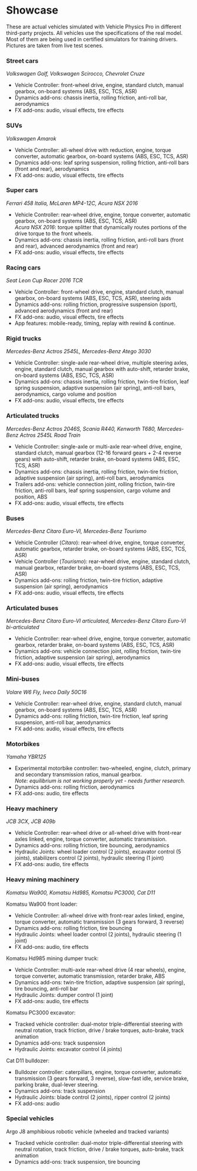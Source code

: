 # Showcase

These are actual vehicles simulated with Vehicle Physics Pro in different third-party projects.
All vehicles use the specifications of the real model. Most of them are being used in certified
simulators for training drivers. Pictures are taken from live test scenes.

### Street cars

_Volkswagen Golf, Volkswagen Scirocco, Chevrolet Cruze_

<div class="imagegallery" sm="1" md="2" lg="3" style="display:none">
	<img class="clickview" src="/img/showcase/volkswagen-golf.jpg" alt="Volkswagen Golf">
	<img class="clickview" src="/img/showcase/volkswagen-scirocco.jpg" alt="Volkswagen Scirocco">
	<img class="clickview" src="/img/showcase/chevrolet-cruze.jpg" alt="Chevrolet Cruze">
</div>

- Vehicle Controller: front-wheel drive, engine, standard clutch, manual gearbox, on-board systems (ABS, ESC, TCS, ASR)
- Dynamics add-ons: chassis inertia, rolling friction, anti-roll bar, aerodynamics
- FX add-ons: audio, visual effects, tire effects

### SUVs

_Volkswagen Amarok_

<div class="imagegallery" sm="1" md="2" lg="2" style="display:none">
	<img class="clickview" src="/img/showcase/volkswagen-amarok-02.jpg" alt="Volkswagen Amarok">
</div>

- Vehicle Controller: all-wheel drive with reduction, engine, torque converter, automatic gearbox, on-board systems (ABS, ESC, TCS, ASR)
- Dynamics add-ons: leaf spring suspension, rolling friction, anti-roll bars (front and rear), aerodynamics
- FX add-ons: audio, visual effects, tire effects

### Super cars

_Ferrari 458 Italia, McLaren MP4-12C, Acura NSX 2016_

<div class="imagegallery" sm="1" md="2" lg="3" style="display:none">
	<img class="clickview" src="/img/showcase/ferrari-458-italia.jpg" alt="Ferrari 458 Italia">
	<img class="clickview" src="/img/showcase/mclaren-mp4-12c-02.jpg" alt="McLaren MP4-12C">
	<img class="clickview" src="/img/showcase/acura-nsx-2016.jpg" alt="Acura NSX 2016">
</div>

- Vehicle Controller: rear-wheel drive, engine, torque converter, automatic gearbox, on-board systems (ABS, ESC, TCS, ASR)<br>
_Acura NSX 2016_: torque splitter that dynamically routes portions of the drive torque to the front wheels.
- Dynamics add-ons: chassis inertia, rolling friction, anti-roll bars (front and rear), advanced aerodynamics (front and rear)
- FX add-ons: audio, visual effects, tire effects

### Racing cars

_Seat Leon Cup Racer 2016 TCR_

<div class="imagegallery" sm="1" md="2" lg="2" style="display:none">
	<img class="clickview" src="/img/showcase/seat-leon-cup-racer-2016-tcr-01.jpg" alt="Seat Leon Cup Racer 2016 TCR">
</div>

- Vehicle Controller: front-wheel drive, engine, standard clutch, manual gearbox, on-board systems (ABS, ESC, TCS, ASR), steering aids
- Dynamics add-ons: rolling friction, progressive suspension (sport), advanced aerodynamics (front and rear)
- FX add-ons: audio, visual effects, tire effects
- App features: mobile-ready, timing, replay with rewind & continue.

### Rigid trucks

_Mercedes-Benz Actros 2545L, Mercedes-Benz Atego 3030_

<div class="imagegallery" sm="1" md="2" lg="2" style="display:none">
	<img class="clickview" src="/img/showcase/mercedes-benz-actros-2545l.jpg" alt="Mercedes-Benz Actros 2545L">
	<img class="clickview" src="/img/showcase/mercedes-benz-atego-3030.jpg" alt="Mercedes-Benz Atego 3030">
</div>

- Vehicle Controller: single-axle rear-wheel drive, multiple steering axles, engine, standard clutch, manual gearbox with auto-shift, retarder brake, on-board systems (ABS, ESC, TCS, ASR)
- Dynamics add-ons: chassis inertia, rolling friction, twin-tire friction, leaf spring suspension, adaptive suspension (air spring), anti-roll bars, aerodynamics, cargo volume and position
- FX add-ons: audio, visual effects, tire effects

### Articulated trucks

_Mercedes-Benz Actros 2046S, Scania R440, Kenworth T680, Mercedes-Benz Actros 2545L Road Train_

<div class="imagegallery" sm="1" md="2" lg="2" style="display:none">
	<img class="clickview" src="/img/showcase/mercedes-benz-actros-2046s-01.jpg" alt="Mercedes-Benz Actros 2046S">
	<img class="clickview" src="/img/showcase/scania-r440.jpg" alt="Mercedes-Benz Atego 3030">
	<img class="clickview" src="/img/showcase/kenworth-t680-01.jpg" alt="Mercedes-Benz Atego 3030">
	<img class="clickview" src="/img/showcase/mercedes-benz-actros-2545l-road-train.jpg" alt="Mercedes-Benz Actros 2545L Road Train">
</div>

- Vehicle Controller: single-axle or multi-axle rear-wheel drive, engine, standard clutch, manual gearbox (12-16 forward gears + 2-4 reverse gears) with auto-shift, retarder brake, on-board systems (ABS, ESC, TCS, ASR)
- Dynamics add-ons: chassis inertia, rolling friction, twin-tire friction, adaptive suspension (air spring), anti-roll bars, aerodynamics
- Trailers add-ons: vehicle connection joint, rolling friction, twin-tire friction, anti-roll bars, leaf spring suspension, cargo volume and position, ABS
- FX add-ons: audio, visual effects, tire effects

### Buses

_Mercedes-Benz Citaro Euro-VI, Mercedes-Benz Tourismo_

<div class="imagegallery" sm="1" md="2" lg="2" style="display:none">
	<img class="clickview" src="/img/showcase/mercedes-benz-citaro-euro-vi.jpg" alt="Mercedes-Benz Citaro Euro-VI">
	<img class="clickview" src="/img/showcase/mercedes-benz-tourismo-01.jpg" alt="Mercedes-Benz Tourismo">
</div>

- Vehicle Controller (_Citaro_): rear-wheel drive, engine, torque converter, automatic gearbox, retarder brake, on-board systems (ABS, ESC, TCS, ASR)
- Vehicle Controller (_Tourismo_): rear-wheel drive, engine, standard clutch, manual gearbox, retarder brake, on-board systems (ABS, ESC, TCS, ASR)
- Dynamics add-ons: rolling friction, twin-tire friction, adaptive suspension (air spring), aerodynamics
- FX add-ons: audio, visual effects, tire effects

### Articulated buses

_Mercedes-Benz Citaro Euro-VI articulated, Mercedes-Benz Citaro Euro-VI bi-articulated_

<div class="imagegallery" sm="1" md="2" lg="2" style="display:none">
	<img class="clickview" src="/img/showcase/mercedes-benz-citaro-euro-vi-articulated.jpg" alt="Mercedes-Benz Citaro Euro-VI articulated">
	<img class="clickview" src="/img/showcase/mercedes-benz-citaro-euro-vi-bi-articulated.jpg" alt="Mercedes-Benz Citaro Euro-VI bi-articulated">
</div>

- Vehicle Controller: rear-wheel drive, engine, torque converter, automatic gearbox, retarder brake, on-board systems (ABS, ESC, TCS, ASR)
- Dynamics add-ons: vehicle connection joint, rolling friction, twin-tire friction, adaptive suspension (air spring), aerodynamics
- FX add-ons: audio, visual effects, tire effects

### Mini-buses

_Volare W6 Fly, Iveco Daily 50C16_

<div class="imagegallery" sm="1" md="2" lg="2" style="display:none">
	<img class="clickview" src="/img/showcase/volare-w6-fly.jpg" alt="Volare W6 Fly">
	<img class="clickview" src="/img/showcase/iveco-daily-50c16.jpg" alt="Iveco Daily 50C16">
</div>

- Vehicle Controller: rear-wheel drive, engine, standard clutch, manual gearbox, on-board systems (ABS, ESC, TCS, ASR)
- Dynamics add-ons: rolling friction, twin-tire friction, leaf spring suspension, anti-roll bar, aerodynamics
- FX add-ons: audio, visual effects, tire effects

### Motorbikes

_Yamaha YBR125_

<div class="imagegallery" sm="1" md="2" lg="2" style="display:none">
	<img class="clickview" src="/img/showcase/yamaha-ibr125.jpg" alt="Yamaha YBR125">
</div>

- Experimental motorbike controller: two-wheeled, engine, clutch, primary and secondary transmission ratios, manual gearbox.<br>
_Note: equilibrium is not working properly yet - needs further research._
- Dynamics add-ons: rolling friction, aerodynamics
- FX add-ons: audio, tire effects

### Heavy machinery

_JCB 3CX, JCB 409b_

<div class="imagegallery" sm="1" md="2" lg="2" style="display:none">
	<img class="clickview" src="/img/showcase/jcb-3cx-03.jpg" alt="JCB 3CX">
	<img class="clickview" src="/img/showcase/jcb-409b-02.jpg" alt="JCB 409b">
</div>

- Vehicle Controller: rear-wheel drive or all-wheel drive with front-rear axles linked, engine, torque converter, automatic transmission.
- Dynamics add-ons: rolling friction, tire bouncing, aerodynamics
- Hydraulic Joints: wheel loader control (2 joints), excavator control (5 joints), stabilizers control (2 joints), hydraulic steering (1 joint)
- FX add-ons: audio, tire effects

### Heavy mining machinery

_Komatsu Wa900, Komatsu Hd985, Komatsu PC3000, Cat D11_

<div class="imagegallery" sm="1" md="2" lg="2" style="display:none">
	<img class="clickview" src="/img/showcase/komatsu-wa900-02.jpg" alt="Komatsu Wa900">
	<img class="clickview" src="/img/showcase/komatsu-hd985.jpg" alt="Komatsu Hd985">
	<img class="clickview" src="/img/showcase/komatsu-pc3000-03.jpg" alt="Komatsu PC3000">
	<img class="clickview" src="/img/showcase/cat-d11-02.jpg" alt="Cat D11">
</div>

Komatsu Wa900 front loader:

- Vehicle Controller: all-wheel drive with front-rear axles linked, engine, torque converter, automatic transmission (3 gears forward, 3 reverse)
- Dynamics add-ons: rolling friction, tire bouncing
- Hydraulic Joints: wheel loader control (2 joints), hydraulic steering (1 joint)
- FX add-ons: audio, tire effects

Komatsu Hd985 mining dumper truck:

- Vehicle Controller: multi-axle rear-wheel drive (4 rear wheels), engine, torque converter, automatic transmission, retarder brake, ABS
- Dynamics add-ons: twin-tire friction, adaptive suspension (air spring), tire bouncing, anti-roll bar
- Hydraulic Joints: dumper control (1 joint)
- FX add-ons: audio, tire effects

Komatsu PC3000 excavator:

- Tracked vehicle controller: dual-motor triple-differential steering with neutral rotation, track friction, drive / brake torques, auto-brake, track animation
- Dynamics add-ons: track suspension
- Hydraulic Joints: excavator control (4 joints)

Cat D11 bulldozer:

- Bulldozer controller: caterpillars, engine, torque converter, automatic transmission (3 gears forward, 3 reverse), slow-fast idle, service brake, parking brake, dual-lever steering.
- Dynamics add-ons: track suspension
- Hydraulic Joints: blade control (2 joints), ripper control (2 joints)
- FX add-ons: audio

### Special vehicles

Argo J8 amphibious robotic vehicle (wheeled and tracked variants)

<div class="imagegallery" sm="1" md="2" lg="2" style="display:none">
	<img class="clickview" src="/img/showcase/argo-j8-amphibious-robotic-vehicle-tracked-02.jpg" alt="Argo J8 amphibious robotic vehicle with tracks">
	<img class="clickview" src="/img/showcase/argo-j8-amphibious-robotic-vehicle-wheeled-01.jpg" alt="Argo J8 amphibious robotic vehicle">
</div>

- Tracked vehicle controller: dual-motor triple-differential steering with neutral rotation, track friction, drive / brake torques, auto-brake, track animation
- Dynamics add-ons: track suspension, tire bouncing